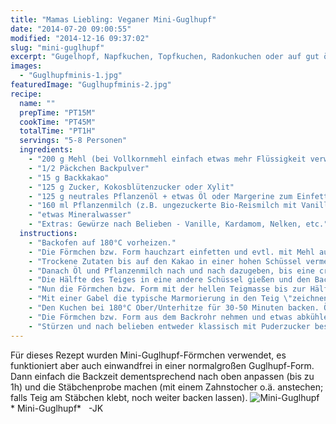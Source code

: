 ```yaml
---
title: "Mamas Liebling: Veganer Mini-Guglhupf"
date: "2014-07-20 09:00:55"
modified: "2014-12-16 09:37:02"
slug: "mini-guglhupf"
excerpt: "Gugelhopf, Napfkuchen, Topfkuchen, Radonkuchen oder auf gut österreichisch Guglhupf - der Kuchen mit der typischen \"Puddingform\" hat viele Namen, aber beim Geschmack sind sich alle einig! Super also, dass der Klassiker auch in veganer Version lecker schmeckt."
images:
  - "Guglhupfminis-1.jpg"
featuredImage: "Guglhupfminis-2.jpg"
recipe:
  name: ""
  prepTime: "PT15M"
  cookTime: "PT45M"
  totalTime: "PT1H"
  servings: "5-8 Personen"
  ingredients:
    - "200 g Mehl (bei Vollkornmehl einfach etwas mehr Flüssigkeit verwenden)"
    - "1/2 Päckchen Backpulver"
    - "15 g Backkakao"
    - "125 g Zucker, Kokosblütenzucker oder Xylit"
    - "125 g neutrales Pflanzenöl + etwas Öl oder Margerine zum Einfetten der Form"
    - "160 ml Pflanzenmilch (z.B. ungezuckerte Bio-Reismilch mit Vanilleextrakt)"
    - "etwas Mineralwasser"
    - "Extras: Gewürze nach Belieben - Vanille, Kardamom, Nelken, etc."
  instructions:
    - "Backofen auf 180°C vorheizen."
    - "Die Förmchen bzw. Form hauchzart einfetten und evtl. mit Mehl ausstauben."
    - "Trockene Zutaten bis auf den Kakao in einer hohen Schüssel vermengen."
    - "Danach Öl und Pflanzenmilch nach und nach dazugeben, bis eine cremig-flüssige Teigmasse entsteht. Falls die Masse zu fest ist, einfach noch etwas mehr Pflanzenmilch oder Mineralwasser hinzufügen."
    - "Die Hälfte des Teiges in eine andere Schüssel gießen und den Backkakao unterheben. Eventuell einen Schuss Mineralwasser hinzufügen."
    - "Nun die Förmchen bzw. Form mit der hellen Teigmasse bis zur Hälfte befüllen, danach die Kakaomasse darübergießen."
    - "Mit einer Gabel die typische Marmorierung in den Teig \"zeichnen\"."
    - "Den Kuchen bei 180°C Ober/Unterhitze für 30-50 Minuten backen. Öfter Stäbchenprobe machen."
    - "Die Förmchen bzw. Form aus dem Backrohr nehmen und etwas abkühlen lassen."
    - "Stürzen und nach belieben entweder klassisch mit Puderzucker bestäuben oder mit Schokoglasur überziehen und servieren."
---
```


Für dieses Rezept wurden Mini-Guglhupf-Förmchen verwendet, es funktioniert aber auch einwandfrei in einer normalgroßen Guglhupf-Form. Dann einfach die Backzeit dementsprechend nach oben anpassen (bis zu 1h) und die Stäbchenprobe machen (mit einem Zahnstocher o.ä. anstechen; falls Teig am Stäbchen klebt, noch weiter backen lassen). ![Mini-Guglhupf](https://www.veganblatt.com/i/Guglhupfminis-1.jpg) \* Mini-Guglhupf\*   -JK